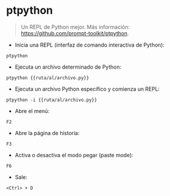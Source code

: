 # ptpython

> Un REPL de Python mejor.
> Más información: <https://github.com/prompt-toolkit/ptpython>.

- Inicia una REPL (interfaz de comando interactiva de Python):

`ptpython`

- Ejecuta un archivo determinado de Python:

`ptpython {{ruta/al/archivo.py}}`

- Ejecuta un archivo Python específico y comienza un REPL:

`ptpython -i {{ruta/al/archivo.py}}`

- Abre el menú:

`F2`

- Abre la página de historia:

`F3`

- Activa o desactiva el modo pegar (paste mode):

`F6`

- Sale:

`<Ctrl> + D`
